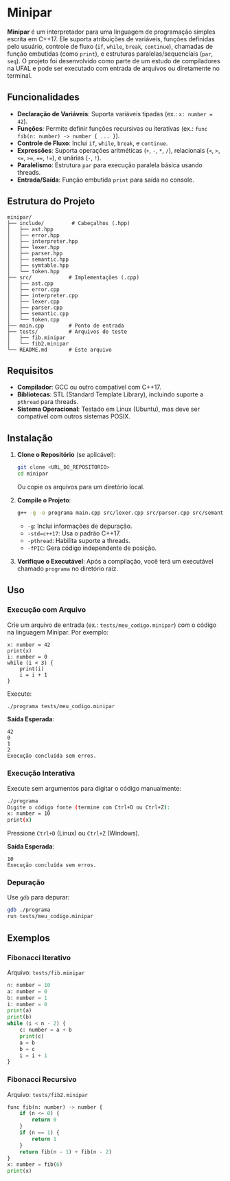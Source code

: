 # Minipar

**Minipar** é um interpretador para uma linguagem de programação simples escrita em C++17. Ele suporta atribuições de variáveis, funções definidas pelo usuário, controle de fluxo (`if`, `while`, `break`, `continue`), chamadas de função embutidas (como `print`), e estruturas paralelas/sequenciais (`par`, `seq`). O projeto foi desenvolvido como parte de um estudo de compiladores na UFAL e pode ser executado com entrada de arquivos ou diretamente no terminal.

## Funcionalidades

- **Declaração de Variáveis**: Suporta variáveis tipadas (ex.: `x: number = 42`).
- **Funções**: Permite definir funções recursivas ou iterativas (ex.: `func fib(n: number) -> number { ... }`).
- **Controle de Fluxo**: Inclui `if`, `while`, `break`, e `continue`.
- **Expressões**: Suporta operações aritméticas (`+`, `-`, `*`, `/`), relacionais (`<`, `>`, `<=`, `>=`, `==`, `!=`), e unárias (`-`, `!`).
- **Paralelismo**: Estrutura `par` para execução paralela básica usando threads.
- **Entrada/Saída**: Função embutida `print` para saída no console.

## Estrutura do Projeto

```
minipar/
├── include/         # Cabeçalhos (.hpp)
│   ├── ast.hpp
│   ├── error.hpp
│   ├── interpreter.hpp
│   ├── lexer.hpp
│   ├── parser.hpp
│   ├── semantic.hpp
│   ├── symtable.hpp
│   └── token.hpp
├── src/            # Implementações (.cpp)
│   ├── ast.cpp
│   ├── error.cpp
│   ├── interpreter.cpp
│   ├── lexer.cpp
│   ├── parser.cpp
│   ├── semantic.cpp
│   └── token.cpp
├── main.cpp        # Ponto de entrada
├── tests/          # Arquivos de teste
│   ├── fib.minipar
│   └── fib2.minipar
└── README.md       # Este arquivo
```

## Requisitos

- **Compilador**: GCC ou outro compatível com C++17.
- **Bibliotecas**: STL (Standard Template Library), incluindo suporte a `pthread` para threads.
- **Sistema Operacional**: Testado em Linux (Ubuntu), mas deve ser compatível com outros sistemas POSIX.

## Instalação

1. **Clone o Repositório** (se aplicável):
   ```bash
   git clone <URL_DO_REPOSITORIO>
   cd minipar
   ```
   Ou copie os arquivos para um diretório local.

2. **Compile o Projeto**:
   ```bash
   g++ -g -o programa main.cpp src/lexer.cpp src/parser.cpp src/semantic.cpp src/token.cpp src/error.cpp src/ast.cpp src/interpreter.cpp -std=c++17 -fPIC -pthread
   ```
   - `-g`: Inclui informações de depuração.
   - `-std=c++17`: Usa o padrão C++17.
   - `-pthread`: Habilita suporte a threads.
   - `-fPIC`: Gera código independente de posição.

3. **Verifique o Executável**:
   Após a compilação, você terá um executável chamado `programa` no diretório raiz.

## Uso

### **Execução com Arquivo**
Crie um arquivo de entrada (ex.: `tests/meu_codigo.minipar`) com o código na linguagem Minipar. Por exemplo:
```
x: number = 42
print(x)
i: number = 0
while (i < 3) {
    print(i)
    i = i + 1
}
```

Execute:
```bash
./programa tests/meu_codigo.minipar
```

**Saída Esperada**:
```
42
0
1
2
Execução concluída sem erros.
```

### **Execução Interativa**
Execute sem argumentos para digitar o código manualmente:
```bash
./programa
Digite o código fonte (termine com Ctrl+D ou Ctrl+Z):
x: number = 10
print(x)
```
Pressione `Ctrl+D` (Linux) ou `Ctrl+Z` (Windows).

**Saída Esperada**:
```
10
Execução concluída sem erros.
```

### **Depuração**
Use `gdb` para depurar:
```bash
gdb ./programa
run tests/meu_codigo.minipar
```

## Exemplos

### **Fibonacci Iterativo**
Arquivo: `tests/fib.minipar`
```python
n: number = 10
a: number = 0
b: number = 1
i: number = 0
print(a)
print(b)
while (i < n - 2) {
    c: number = a + b
    print(c)
    a = b
    b = c
    i = i + 1
}
```

### **Fibonacci Recursivo**
Arquivo: `tests/fib2.minipar`
```python
func fib(n: number) -> number {
    if (n <= 0) {
        return 0
    }
    if (n == 1) {
        return 1
    }
    return fib(n - 1) + fib(n - 2)
}
x: number = fib(6)
print(x)
```